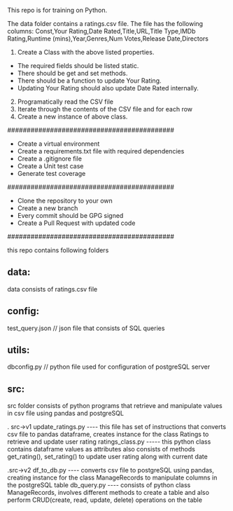 This repo is for training on Python.

The data folder contains a ratings.csv file. The file has the following columns:
Const,Your Rating,Date Rated,Title,URL,Title Type,IMDb Rating,Runtime (mins),Year,Genres,Num Votes,Release Date,Directors

1) Create a Class with the above listed properties. 
  - The required fields should be listed static.
  - There should be get and set methods.
  - There should be a function to update Your Rating.
  - Updating Your Rating should also update Date Rated internally.

2) Programatically read the CSV file
3) Iterate through the contents of the CSV file and for each row
4) Create a new instance of above class. 

###########################################

* Create a virtual environment
* Create a requirements.txt file with required dependencies
* Create a .gitignore file
* Create a Unit test case
* Generate test coverage

###########################################

* Clone the repository to your own
* Create a new branch
* Every commit should be GPG signed
* Create a Pull Request with updated code

###########################################

this repo contains following folders

data:
----
  data consists of ratings.csv file

config:
------
  test_query.json // json file that consists of SQL queries

utils:
-----

  dbconfig.py     // python file used for configuration of postgreSQL server

src:
----
src folder consists of python programs that retrieve and manipulate values in csv file using
pandas and postgreSQL

. src->v1
	update_ratings.py ---- this file has set of instructions that converts csv file to pandas dataframe, creates instance for the class 				 	Ratings to retrieve and update user rating
	ratings_class.py ----- this python class contains dataframe values as attributes also 	consists of methods get_rating(), set_rating() to 				 update user rating along with current date

.src->v2
	df_to_db.py  ---- converts csv file to postgreSQL using pandas, creating instance for the class ManageRecords to manipulate columns in the 
			  postgreSQL table
	db_query.py ---- consists of python class ManageRecords, involves different methods 
			  to create a table and also perform CRUD(create, read, update, delete) operations on the table 
